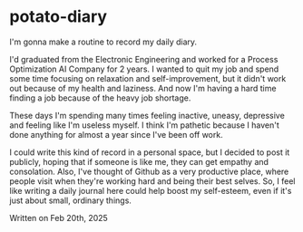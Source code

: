 # potato-diary
I'm gonna make a routine to record my daily diary.

I'd graduated from the Electronic Engineering and worked for a Process Optimization AI Company for 2 years.
I wanted to quit my job and spend some time focusing on relaxation and self-improvement, but it didn't work out because of my health and laziness. 
And now I'm having a hard time finding a job because of the heavy job shortage.

These days I'm spending many times feeling inactive, uneasy, depressive and feeling like I'm useless myself.
I think I'm pathetic because I haven't done anything for almost a year since I've been off work.

I could write this kind of record in a personal space, but I decided to post it publicly, hoping that if someone is like me, they can get empathy and consolation.
Also, I've thought of Github as a very productive place, where people visit when they're working hard and being their best selves. 
So, I feel like writing a daily journal here could help boost my self-esteem, even if it's just about small, ordinary things.

Written on Feb 20th, 2025
